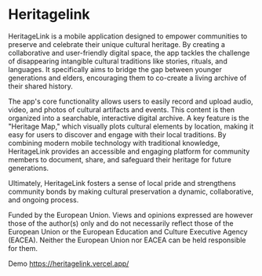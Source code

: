 # Heritagelink
HeritageLink is a mobile application designed to empower communities to preserve and celebrate their unique cultural heritage. By creating a collaborative and user-friendly digital space, the app tackles the challenge of disappearing intangible cultural traditions like stories, rituals, and languages. It specifically aims to bridge the gap between younger generations and elders, encouraging them to co-create a living archive of their shared history.

The app's core functionality allows users to easily record and upload audio, video, and photos of cultural artifacts and events. This content is then organized into a searchable, interactive digital archive. A key feature is the "Heritage Map," which visually plots cultural elements by location, making it easy for users to discover and engage with their local traditions. By combining modern mobile technology with traditional knowledge, HeritageLink provides an accessible and engaging platform for community members to document, share, and safeguard their heritage for future generations.

Ultimately, HeritageLink fosters a sense of local pride and strengthens community bonds by making cultural preservation a dynamic, collaborative, and ongoing process.

Funded by the European Union. Views and opinions expressed are however those of the author(s) only and do not necessarily reflect those of the European Union or the European Education and Culture Executive Agency (EACEA). Neither the European Union nor EACEA can be held responsible for them.


Demo
https://heritagelink.vercel.app/
